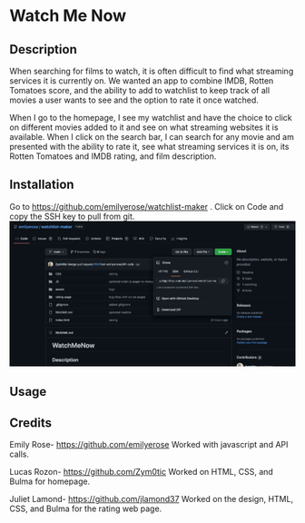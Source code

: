 # Watch Me Now

## Description
When searching for films to watch, it is often difficult to find what streaming services it is currently on. We wanted an app to combine IMDB, Rotten Tomatoes score, and the ability to add to watchlist to keep track of all movies a user wants to see and the option to rate it once watched.

When I go to the homepage, I see my watchlist and have the choice to click on different movies added to it and see on what streaming websites it is available. When I click on the search bar, I can search for any movie and am presented with the ability to rate it, see what streaming services it is on, its Rotten Tomatoes and IMDB rating, and film description. 

## Installation
Go to <a> https://github.com/emilyerose/watchlist-maker </a>.
Click on Code and copy the SSH key to pull from git. <img src="assets/githubscreenshot.png">

## Usage


## Credits
Emily Rose- <a> https://github.com/emilyerose </a>
Worked with javascript and API calls.

Lucas Rozon- <a> https://github.com/Zym0tic </a>
Worked on HTML, CSS, and Bulma for homepage.

Juliet Lamond- <a> https://github.com/jlamond37 </a>
Worked on the design, HTML, CSS, and Bulma for the rating web page.



